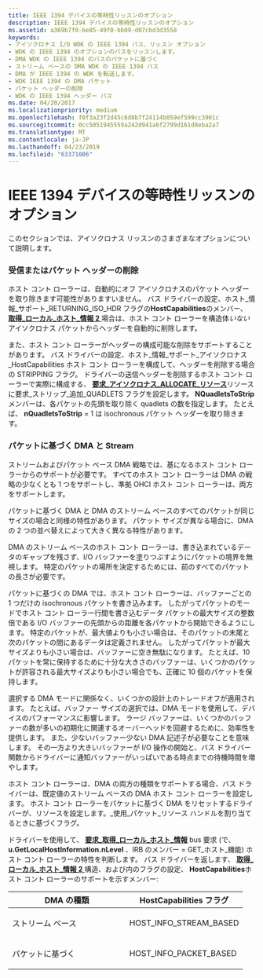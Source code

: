 ```yaml
---
title: IEEE 1394 デバイスの等時性リッスンのオプション
description: IEEE 1394 デバイスの等時性リッスンのオプション
ms.assetid: a369b7f0-be85-49f0-bb09-d07cbd3d3558
keywords:
- アイソクロナス I/O WDK の IEEE 1394 バス、リッスン オプション
- WDK の IEEE 1394 のオプションのバスをリッスンします。
- DMA WDK の IEEE 1394 のバスのパケットに基づく
- ストリーム ベースの DMA WDK の IEEE 1394 バス
- DMA が IEEE 1394 の WDK を転送します。
- WDK IEEE 1394 の DMA パケット
- パケット ヘッダーの削除
- WDK の IEEE 1394 ヘッダー バス
ms.date: 04/20/2017
ms.localizationpriority: medium
ms.openlocfilehash: f0f3a23f2d45c6d8b7f24114b059ef599cc3901c
ms.sourcegitcommit: 0cc5051945559a242d941a6f2799d161d8eba2a7
ms.translationtype: MT
ms.contentlocale: ja-JP
ms.lasthandoff: 04/23/2019
ms.locfileid: "63371006"
---
```

# <a name="isochronous-listen-options-for-ieee-1394-devices"></a>IEEE 1394 デバイスの等時性リッスンのオプション





このセクションでは、アイソクロナス リッスンのさまざまなオプションについて説明します。

### <a name="receiving-or-stripping-packet-headers"></a>受信またはパケット ヘッダーの削除

ホスト コント ローラーは、自動的にオフ アイソクロナスのパケット ヘッダーを取り除きます可能性がありますいません。 バス ドライバーの設定、ホスト\_情報\_サポート\_RETURNING\_ISO\_HDR フラグの**HostCapabilities**のメンバー、 [**取得\_ローカル\_ホスト\_情報 2** ](https://msdn.microsoft.com/library/windows/hardware/ff537147)場合は、ホスト コント ローラーを構造体*いない*アイソクロナス パケットからヘッダーを自動的に削除します。

また、ホスト コント ローラーがヘッダーの構成可能な削除をサポートすることがあります。 バス ドライバーの設定、ホスト\_情報\_サポート\_アイソクロナス\_HostCapabilities ホスト コント ローラーを構成して、ヘッダーを削除する場合の STRIPPING フラグ。 ドライバーの送信ヘッダーを削除するホスト コント ローラーで実際に構成する、 [**要求\_アイソクロナス\_ALLOCATE\_リソース**](https://msdn.microsoft.com/library/windows/hardware/ff537649)リソースに要求\_ストリップ\_追加\_QUADLETS フラグを設定します。 **NQuadletsToStrip**メンバーは、各パケットの先頭を取り除く quadlets の数を指定します。 たとえば、 **nQuadletsToStrip** = 1 は isochronous パケット ヘッダーを取り除きます。

### <a name="stream-versus-packet-based-dma"></a>パケットに基づく DMA と Stream

ストリームおよびパケット ベース DMA 戦略では、基になるホスト コント ローラーからのサポートが必要です。 すべてのホスト コント ローラーは DMA の戦略の少なくとも 1 つをサポートし、準拠 OHCI ホスト コント ローラーは、両方をサポートします。

パケットに基づく DMA と DMA のストリーム ベースのすべてのパケットが同じサイズの場合と同様の特性があります。 パケット サイズが異なる場合に、DMA の 2 つの並べ替えによって大きく異なる特性があります。

DMA のストリーム ベースのホスト コント ローラーは、書き込まれているデータのギャップを残さず、I/O バッファーを塗りつぶすようにパケットの境界を無視します。 特定のパケットの場所を決定するためには、前のすべてのパケットの長さが必要です。

パケットに基づくの DMA では、ホスト コント ローラーは、バッファーごとの 1 つだけの isochronous パケットを書き込みます。 したがってパケットのモードでホスト コント ローラー行間を書き込むデータ パケットの最大サイズの整数倍である I/O バッファーの先頭からの距離を各パケットから開始できるようにします。 特定のパケットが、最大値よりも小さい場合は、そのパケットの末尾と次のパケットの間にあるデータは定義されません。 したがってパケットが最大サイズよりも小さい場合は、バッファーに空き無駄になります。 たとえば、10 パケットを常に保持するために十分な大きさのバッファーは、いくつかのパケットが許容される最大サイズよりも小さい場合でも、正確に 10 個のパケットを保持します。

選択する DMA モードに関係なく、いくつかの設計上のトレードオフが適用されます。 たとえば、バッファー サイズの選択では、DMA モードを使用して、デバイスのパフォーマンスに影響します。 ラージ バッファーは、いくつかのバッファーの数が多いの初期化に関連するオーバーヘッドを回避するために、効率性を提供します。 また、少ないバッファー少ない DMA 記述子が必要なことを意味します。 その一方より大きいバッファーが I/O 操作の開始と、バス ドライバー関数からドライバーに通知バッファーがいっぱいである時点までの待機時間を増やします。

ホスト コント ローラーは、DMA の両方の種類をサポートする場合、バス ドライバーは、既定値のストリーム ベースの DMA ホスト コント ローラーを設定します。 ホスト コント ローラーをパケットに基づく DMA をリセットするドライバーが、リソースを設定します。\_使用\_パケット\_リソース ハンドルを割り当てるときに基づくフラグ。

ドライバーを使用して、 [**要求\_取得\_ローカル\_ホスト\_情報**](https://msdn.microsoft.com/library/windows/hardware/ff537644) bus 要求 (で、 **u.GetLocalHostInformation.nLevel** 、IRB のメンバー = GET\_ホスト\_機能) ホスト コント ローラーの特性を判断します。 バス ドライバーを返します、 [**取得\_ローカル\_ホスト\_情報 2** ](https://msdn.microsoft.com/library/windows/hardware/ff537147)構造、および内のフラグの設定、 **HostCapabilities**ホスト コント ローラーのサポートを示すメンバー:

<table>
<colgroup>
<col width="50%" />
<col width="50%" />
</colgroup>
<thead>
<tr class="header">
<th>DMA の種類</th>
<th>HostCapabilities フラグ</th>
</tr>
</thead>
<tbody>
<tr class="odd">
<td><p>ストリーム ベース</p></td>
<td><p>HOST_INFO_STREAM_BASED</p></td>
</tr>
<tr class="even">
<td><p>パケットに基づく</p></td>
<td><p>HOST_INFO_PACKET_BASED</p></td>
</tr>
</tbody>
</table>

 

 

 




